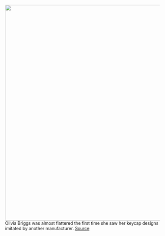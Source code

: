 <img src='https://cdn.vox-cdn.com/thumbor/12uJtKtMlRFnVUinLdmqC8EOj1I=/0x0:2040x1360/1200x675/filters:focal(857x517:1183x843)/cdn.vox-cdn.com/uploads/chorus_image/image/70479023/VRG_ILLO_5000_ClaudiaCAkole_MIW3_KeycapCounterfeits.0.jpg' width='700px' /><br/>
Olivia Briggs was almost flattered the first time she saw her keycap designs imitated by another manufacturer.
<a href='https://www.theverge.com/22905351/mechanical-keyboard-keycap-clones-imitators-knockoffs-olivia-biip'> Source <a/>